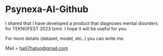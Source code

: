 # Psynexa-AI-Github
 I shared that I have developed a product that diagnoses mental disorders for TEKNOFEST 2023 Izmir. I hope it  will be useful for you. 

 For more details (dataset, model, etc..) you can write me. 

 Mail = halil7hatun@gmail.com
